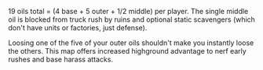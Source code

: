19 oils total = (4 base + 5 outer + 1/2 middle) per player. The single middle oil is blocked from truck rush by ruins and optional static scavengers (which don't have units or factories, just defense).

Loosing one of the five of your outer oils shouldn't make you instantly loose the others. This map offers increased highground advantage to nerf early rushes and base harass attacks.